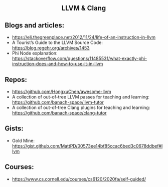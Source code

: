 <h2 align = "center">LLVM & Clang</h2>

## Blogs and articles:

- https://eli.thegreenplace.net/2012/11/24/life-of-an-instruction-in-llvm
- A Tourist’s Guide to the LLVM Source Code: https://blog.regehr.org/archives/1453
- Phi Node explanation: https://stackoverflow.com/questions/11485531/what-exactly-phi-instruction-does-and-how-to-use-it-in-llvm

## Repos:

- https://github.com/HongxuChen/awesome-llvm
- A collection of out-of-tree LLVM passes for teaching and learning: https://github.com/banach-space/llvm-tutor
- A collection of out-of-tree Clang plugins for teaching and learning: https://github.com/banach-space/clang-tutor

## Gists:

- Gold Mine: https://gist.github.com/MattPD/00573ee14bf85ccac6bed3c0678ddbef#llvm

## Courses:

- https://www.cs.cornell.edu/courses/cs6120/2020fa/self-guided/
